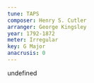 ```yaml
---
tune: TAPS
composer: Henry S. Cutler
arranger: George Kingsley
year: 1792-1872
meter: Irregular
key: G Major
anacrusis: 0
---
```

undefined